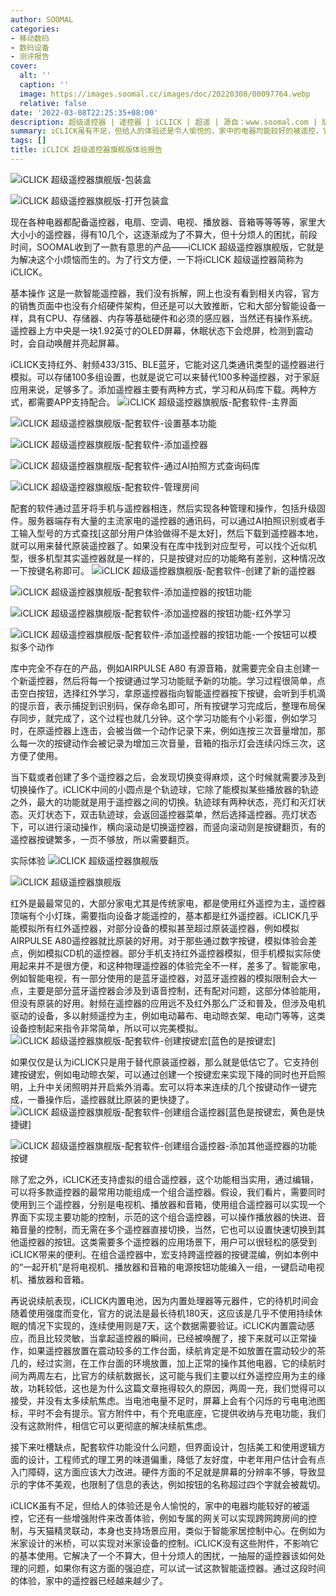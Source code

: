 ```yaml
---
author: SOOMAL
categories:
- 移动数码
- 数码设备
- 测评报告
cover:
  alt: ''
  caption: ''
  image: https://images.soomal.cc/images/doc/20220308/00097764.webp
  relative: false
date: '2022-03-08T22:25:35+08:00'
description: 超级遥控器 | 遥控器 | iCLICK | 超遥 | 源自：www.soomal.com | 版权：原创 |  平均/总评分：09.10/91
summary: iCLICK虽有不足，但给人的体验还是令人愉悦的，家中的电器均能较好的被遥控，它还有一些增强附件来改善体验…它解决了一个不算大，但十分烦人的困扰，一抽屉的遥控器该如何处理的问题，通过这段时间的体验，家中的遥控器已经越来越少了。
tags: []
title: iCLICK 超级遥控器旗舰版体验报告
---
```


![iCLICK 超级遥控器旗舰版-包装盒](https://images.soomal.cc/images/doc/20220211/00097270_01.webp)



![iCLICK 超级遥控器旗舰版-打开包装盒](https://images.soomal.cc/images/doc/20220211/00097272_01.webp)



现在各种电器都配备遥控器，电扇、空调、电视、播放器、音箱等等等等，家里大大小小的遥控器，得有10几个，这逐渐成为了不算大，但十分烦人的困扰，前段时间，SOOMAL收到了一款有意思的产品――iCLICK 超级遥控器旗舰版，它就是为解决这个小烦恼而生的。为了行文方便，一下将iCLICK 超级遥控器简称为iCLICK。

基本操作
这是一款智能遥控器，我们没有拆解，网上也没有看到相关内容，官方的销售页面中也没有介绍硬件架构，但还是可以大致推断，它和大部分智能设备一样，具有CPU、存储器、内存等基础硬件和必须的感应器，当然还有操作系统。遥控器上方中央是一块1.92英寸的OLED屏幕，休眠状态下会熄屏，检测到震动时，会自动唤醒并亮起屏幕。

iCLICK支持红外、射频433/315、BLE蓝牙，它能对这几类通讯类型的遥控器进行模拟。可以存储100多组设置，也就是说它可以来替代100多种遥控器，对于家庭应用来说，足够多了。添加遥控器主要有两种方式，学习和从码库下载。两种方式，都需要APP支持配合。
![iCLICK 超级遥控器旗舰版-配套软件-主界面](https://images.soomal.cc/images/doc/20220305/00097697_01.webp)




![iCLICK 超级遥控器旗舰版-配套软件-设置基本功能](https://images.soomal.cc/images/doc/20220305/00097698_01.webp)




![iCLICK 超级遥控器旗舰版-配套软件-添加遥控器](https://images.soomal.cc/images/doc/20220305/00097699_01.webp)




![iCLICK 超级遥控器旗舰版-配套软件-通过AI拍照方式查询码库](https://images.soomal.cc/images/doc/20220305/00097704_01.webp)




![iCLICK 超级遥控器旗舰版-配套软件-管理房间](https://images.soomal.cc/images/doc/20220305/00097705_01.webp)




配套的软件通过蓝牙将手机与遥控器相连，然后实现各种管理和操作，包括升级固件。服务器端存有大量的主流家电的遥控器的通讯码，可以通过AI拍照识别或者手工输入型号的方式查找[这部分用户体验做得不是太好]，然后下载到遥控器本地，就可以用来替代原装遥控器了。如果没有在库中找到对应型号，可以找个近似机型，很多机型其实遥控器就是一样的，只是按键对应的功能略有差别，这种情况改一下按键名称即可。
![iCLICK 超级遥控器旗舰版-配套软件-创建了新的遥控器](https://images.soomal.cc/images/doc/20220305/00097700_01.webp)




![iCLICK 超级遥控器旗舰版-配套软件-添加遥控器的按钮功能](https://images.soomal.cc/images/doc/20220305/00097701_01.webp)




![iCLICK 超级遥控器旗舰版-配套软件-添加遥控器的按钮功能-红外学习](https://images.soomal.cc/images/doc/20220305/00097702_01.webp)




![iCLICK 超级遥控器旗舰版-配套软件-添加遥控器的按钮功能-一个按钮可以模拟多个动作](https://images.soomal.cc/images/doc/20220305/00097703_01.webp)




库中完全不存在的产品，例如AIRPULSE A80 有源音箱，就需要完全自主创建一个新遥控器，然后将每一个按键通过学习功能赋予新的功能。学习过程很简单，点击空白按钮，选择红外学习，拿原遥控器指向智能遥控器按下按键，会听到手机滴的提示音，表示捕捉到识别码，保存命名即可，所有按键学习完成后，整理布局保存同步，就完成了，这个过程也就几分钟。这个学习功能有个小彩蛋，例如学习时，在原遥控器上连击，会被当做一个动作记录下来，例如连按三次音量增加，那么每一次的按键动作会被记录为增加三次音量，音箱的指示灯会连续闪烁三次，这方便了使用。

当下载或者创建了多个遥控器之后，会发现切换变得麻烦，这个时候就需要涉及到切换操作了。iCLICK中间的小圆点是个轨迹球，它除了能模拟某些播放器的轨迹之外，最大的功能就是用于遥控器之间的切换。轨迹球有两种状态，亮灯和灭灯状态。灭灯状态下，双击轨迹球，会返回遥控器菜单，然后选择遥控器。亮灯状态下，可以进行滚动操作，横向滚动是切换遥控器，而竖向滚动则是按键翻页，有的遥控器按键繁多，一页不够放，所以需要翻页。


实际体验
![iCLICK 超级遥控器旗舰版](https://images.soomal.cc/images/doc/20220305/00097695_01.webp)




![iCLICK 超级遥控器旗舰版](https://images.soomal.cc/images/doc/20220305/00097696_01.webp)




红外是最最常见的，大部分家电尤其是传统家电，都是使用红外遥控为主，遥控器顶端有个小灯珠，需要指向设备才能遥控的，基本都是红外遥控器。iCLICK几乎能模拟所有红外遥控器，对部分设备的模拟甚至超过原装遥控器，例如模拟AIRPULSE A80遥控器就比原装的好用。对于那些通过数字按键，模拟体验会差点，例如模拟CD机的遥控器。部分手机支持红外遥控器模拟，但手机模拟实际使用起来并不是很方便，和这种物理遥控器的体验完全不一样，差多了。智能家电，例如智能电视，有一部分使用的是蓝牙遥控器，对蓝牙遥控器的模拟限制会大一点，主要是部分蓝牙遥控器会涉及到语音控制，还有配对问题，这部分体验能用，但没有原装的好用。射频在遥控器的应用远不及红外那么广泛和普及，但涉及电机驱动的设备，多以射频遥控为主，例如电动幕布、电动晾衣架、电动门等等，这类设备控制起来指令非常简单，所以可以完美模拟。
![iCLICK 超级遥控器旗舰版-配套软件-创建按键宏[蓝色的是按键宏]](https://images.soomal.cc/images/doc/20220305/00097706_01.webp)




如果仅仅是认为iCLICK只是用于替代原装遥控器，那么就是低估它了。它支持创建按键宏，例如电动晾衣架，可以通过创建一个按键宏来实现下降的同时也开启照明，上升中关闭照明并开启紫外消毒。宏可以将本来连续的几个按键动作一键完成，一番操作后，遥控器就比原装的更快捷了。
![iCLICK 超级遥控器旗舰版-配套软件-创建组合遥控器[蓝色是按键宏，黄色是快捷键]](https://images.soomal.cc/images/doc/20220305/00097707_01.webp)




![iCLICK 超级遥控器旗舰版-配套软件-创建组合遥控器-添加其他遥控器的功能按键](https://images.soomal.cc/images/doc/20220305/00097708_01.webp)




除了宏之外，iCLICK还支持虚拟的组合遥控器，这个功能相当实用，通过编辑，可以将多款遥控器的最常用功能组成一个组合遥控器。假设，我们看片，需要同时使用到三个遥控器，分别是电视机、播放器和音箱，使用组合遥控器可以实现一个界面下实现主要功能的控制，示范的这个组合遥控器，可以操作播放器的快进、音箱音量的控制，而无需在多个遥控器直接切换，当然，它也可以设置快速切换到其他遥控器的按钮。这类需要多个遥控器的应用场景下，用户可以很轻松的感受到iCLICK带来的便利。在组合遥控器中，宏支持跨遥控器的按键混编，例如本例中的“一起开机”是将电视机、播放器和音箱的电源按钮功能编入一组，一键启动电视机、播放器和音箱。

再说说续航表现，iCLICK内置电池，因为内置处理器等元器件，它的待机时间会随着使用强度而变化，官方的说法是最长待机180天，这应该是几乎不使用持续休眠的情况下实现的，连续使用则是7天，这个数据需要验证。iCLICK内置震动感应，而且比较灵敏，当拿起遥控器的瞬间，已经被唤醒了，接下来就可以正常操作，如果遥控器放置在震动较多的工作台面，续航肯定是不如放置在震动较少的茶几的，经过实测，在工作台面的环境放置，加上正常的操作其他电器，它的续航时间为两周左右，比官方的续航数据长，这可能与我们主要以红外遥控应用为主的缘故，功耗较低，这也是为什么这篇文章拖得较久的原因，两周一充，我们觉得可以接受，并没有太多续航焦虑。当电池电量不足时，屏幕上会有个闪烁的亏电电池图标，平时不会有提示。官方附件中，有个充电底座，它提供收纳与充电功能，我们没有这款附件，相信它可以更彻底的解决续航焦虑。

接下来吐槽缺点，配套软件功能没什么问题，但界面设计，包括美工和使用逻辑方面的设计，工程师式的理工男的味道偏重，降低了友好度，中老年用户估计会有点入门障碍，这方面应该大力改进。硬件方面的不足就是屏幕的分辨率不够，导致显示的字体不美观，也限制了信息的表达，例如按钮的名称超过四个字就会被裁切。

iCLICK虽有不足，但给人的体验还是令人愉悦的，家中的电器均能较好的被遥控，它还有一些增强附件来改善体验，例如专属的网关可以实现跨网跨房间的控制，与天猫精灵联动，本身也支持场景应用，类似于智能家居控制中心。在例如为米家设计的米桥，可以实现对米家设备的控制。iCLICK没有这些附件，不影响它的基本使用。它解决了一个不算大，但十分烦人的困扰，一抽屉的遥控器该如何处理的问题，如果你有这方面的强迫症，可以试一试这款智能遥控器。通过这段时间的体验，家中的遥控器已经越来越少了。
